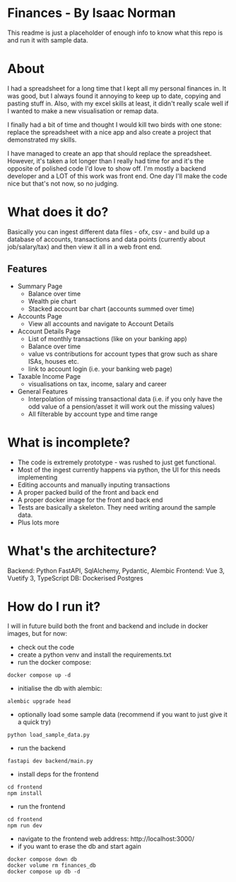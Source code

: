 # Finances - By Isaac Norman

This readme is just a placeholder of enough info to know what this repo is and run it with sample data.

# About

I had a spreadsheet for a long time that I kept all my personal finances in.  It was good, but I always found it annoying to keep up to date, copying and pasting stuff in.  Also, with my excel skills at least, it didn't really scale well if I wanted to make a new visualisation or remap data.

I finally had a bit of time and thought I would kill two birds with one stone:  replace the spreadsheet with a nice app and also create a project that demonstrated my skills.

I have managed to create an app that should replace the spreadsheet.  However, it's taken a lot longer than I really had time for and it's the opposite of polished code I'd love to show off.  I'm mostly a backend developer and a LOT of this work was front end.  One day I'll make the code nice but that's not now, so no judging.

# What does it do?

Basically you can ingest different data files - ofx, csv - and build up a database of accounts, transactions and data points (currently about job/salary/tax) and then view it all in a web front end.

## Features
- Summary Page
  - Balance over time
  - Wealth pie chart
  - Stacked account bar chart (accounts summed over time)
- Accounts Page
  - View all accounts and navigate to Account Details
- Account Details Page
  - List of monthly transactions (like on your banking app)
  - Balance over time
  - value vs contributions for account types that grow such as share ISAs, houses etc.
  - link to account login (i.e. your banking web page)
- Taxable Income Page
  - visualisations on tax, income, salary and career
- General Features
  - Interpolation of missing transactional data (i.e. if you only have the odd value of a pension/asset it will work out the missing values)
  - All filterable by account type and time range

# What is incomplete?
- The code is extremely prototype - was rushed to just get functional.
- Most of the ingest currently happens via python, the UI for this needs implementing
- Editing accounts and manually inputing transactions
- A proper packed build of the front and back end
- A proper docker image for the front and back end
- Tests are basically a skeleton.  They need writing around the sample data.
- Plus lots more

# What's the architecture?

Backend: Python FastAPI, SqlAlchemy, Pydantic, Alembic
Frontend: Vue 3, Vuetify 3, TypeScript
DB: Dockerised Postgres

# How do I run it?

I will in future build both the front and backend and include in docker images, but for now:

- check out the code
- create a python venv and install the requirements.txt
- run the docker compose:
```
docker compose up -d
```
- initialise the db with alembic:
```
alembic upgrade head
```
- optionally load some sample data (recommend if you want to just give it a quick try)
```
python load_sample_data.py
```
- run the backend
```
fastapi dev backend/main.py
```
- install deps for the frontend
```
cd frontend
npm install
```
- run the frontend
```
cd frontend
npm run dev
```
- navigate to the frontend web address: http://localhost:3000/
- if you want to erase the db and start again
```
docker compose down db
docker volume rm finances_db
docker compose up db -d
```